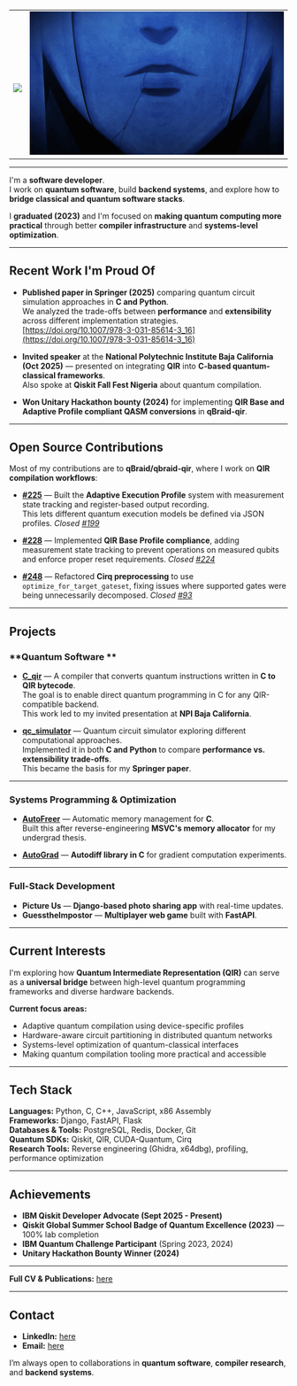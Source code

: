 <table border="0">
 <tr>
    <td>
      <br>
     <p align="center"><img src="https://readme-typing-svg.herokuapp.com/?ont=Righteous&size=35&center=true&vCenter=true&width=500&height=70&duration=4000&lines=Hi+There!+👋;"/>
    <td>
      <img alt="gif" src="./soloo.gif">
   </td>  
 </tr>  
</table>

---

I'm a **software developer**.  
I work on **quantum software**, build **backend systems**, and explore how to **bridge classical and quantum software stacks**.  

I **graduated (2023)** and I'm focused on **making quantum computing more practical** through better **compiler infrastructure** and **systems-level optimization**.

---

## **Recent Work I'm Proud Of**

- **Published paper in Springer (2025)** comparing quantum circuit simulation approaches in **C and Python**.  
  We analyzed the trade-offs between **performance** and **extensibility** across different implementation strategies.  
  [https://doi.org/10.1007/978-3-031-85614-3_16](https://doi.org/10.1007/978-3-031-85614-3_16)

- **Invited speaker** at the **National Polytechnic Institute Baja California (Oct 2025)** — presented on integrating **QIR** into **C-based quantum-classical frameworks**.  
  Also spoke at **Qiskit Fall Fest Nigeria** about quantum compilation.

- **Won Unitary Hackathon bounty (2024)** for implementing **QIR Base and Adaptive Profile compliant QASM conversions** in **qBraid-qir**.

---

## **Open Source Contributions**

Most of my contributions are to **qBraid/qbraid-qir**, where I work on **QIR compilation workflows**:

- [**#225**](https://github.com/qBraid/qbraid-qir/pull/225) — Built the **Adaptive Execution Profile** system with measurement state tracking and register-based output recording.  
  This lets different quantum execution models be defined via JSON profiles. *Closed [#199](https://github.com/qBraid/qbraid-qir/issues/199)*

- [**#228**]() — Implemented **QIR Base Profile compliance**, adding measurement state tracking to prevent operations on measured qubits and enforce proper reset requirements. *Closed [#224](https://github.com/qBraid/qbraid-qir/issues/224)*

- [**#248**](https://github.com/qBraid/qbraid-qir/pull/248) — Refactored **Cirq preprocessing** to use `optimize_for_target_gateset`, fixing issues where supported gates were being unnecessarily decomposed. *Closed [#93](https://github.com/qBraid/qbraid-qir/issues/93)*

---

## **Projects**

### **Quantum Software **

- [**C_qir**](https://github.com/feelerx/C_qir) — A compiler that converts quantum instructions written in **C to QIR bytecode**.  
  The goal is to enable direct quantum programming in C for any QIR-compatible backend.  
  This work led to my invited presentation at **NPI Baja California**.

- [**qc_simulator**](https://github.com/feelerx/qc_simulator) — Quantum circuit simulator exploring different computational approaches.  
  Implemented it in both **C and Python** to compare **performance vs. extensibility trade-offs**.  
  This became the basis for my **Springer paper**.

---

### **Systems Programming & Optimization**

- [**AutoFreer**](https://github.com/feelerx/autofreer) — Automatic memory management for **C**.  
  Built this after reverse-engineering **MSVC's memory allocator** for my undergrad thesis.

- [**AutoGrad**](https://github.com/feelerx/AutoGrad) — **Autodiff library in C** for gradient computation experiments.

---

### **Full-Stack Development**

- **Picture Us** — **Django-based photo sharing app** with real-time updates.  
- **GuesstheImpostor** — **Multiplayer web game** built with **FastAPI**.

---

## **Current Interests**

I'm exploring how **Quantum Intermediate Representation (QIR)** can serve as a **universal bridge** between high-level quantum programming frameworks and diverse hardware backends.

**Current focus areas:**
- Adaptive quantum compilation using device-specific profiles  
- Hardware-aware circuit partitioning in distributed quantum networks  
- Systems-level optimization of quantum-classical interfaces  
- Making quantum compilation tooling more practical and accessible  

---

## **Tech Stack**

**Languages:** Python, C, C++, JavaScript, x86 Assembly  
**Frameworks:** Django, FastAPI, Flask  
**Databases & Tools:** PostgreSQL, Redis, Docker, Git  
**Quantum SDKs:** Qiskit, QIR, CUDA-Quantum, Cirq  
**Research Tools:** Reverse engineering (Ghidra, x64dbg), profiling, performance optimization  

---

## **Achievements**

- **IBM Qiskit Developer Advocate (Sept 2025 - Present)**  
- **Qiskit Global Summer School Badge of Quantum Excellence (2023)** — 100% lab completion  
- **IBM Quantum Challenge Participant** (Spring 2023, 2024)  
- **Unitary Hackathon Bounty Winner (2024)**  

---

**Full CV & Publications:** [here]()

---

## **Contact**

- **LinkedIn:** [here](https://www.linkedin.com/in/paul-onoja-9035a0220/)  
- **Email:** [here](mailto:onojaopaul@gmail.com)  

I’m always open to collaborations in **quantum software**, **compiler research**, and **backend systems**.


